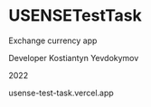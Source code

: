 # USENSETestTask

Exchange currency app

Developer Kostiantyn Yevdokymov

2022

usense-test-task.vercel.app
